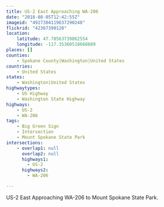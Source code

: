 ```yaml
---
title: US-2 East Approaching WA-206
date: "2018-08-05T12:42:55Z"
imageid: "4927304119637290248"
flickrid: "42367390120"
location:
    latitude: 47.78563739862554
    longitude: -117.35360518668689
places: []
counties:
    - Spokane County|Washington|United States
countries:
    - United States
states:
    - Washington|United States
highwaytypes:
    - US Highway
    - Washington State Highway
highways:
    - US-2
    - WA-206
tags:
    - Big Green Sign
    - Intersection
    - Mount Spokane State Park
intersections:
    - overlap1: null
      overlap2: null
      highways1:
        - US-2
      highways2:
        - WA-206

---
```

US-2 East Approaching WA-206 to Mount Spokane State Park.